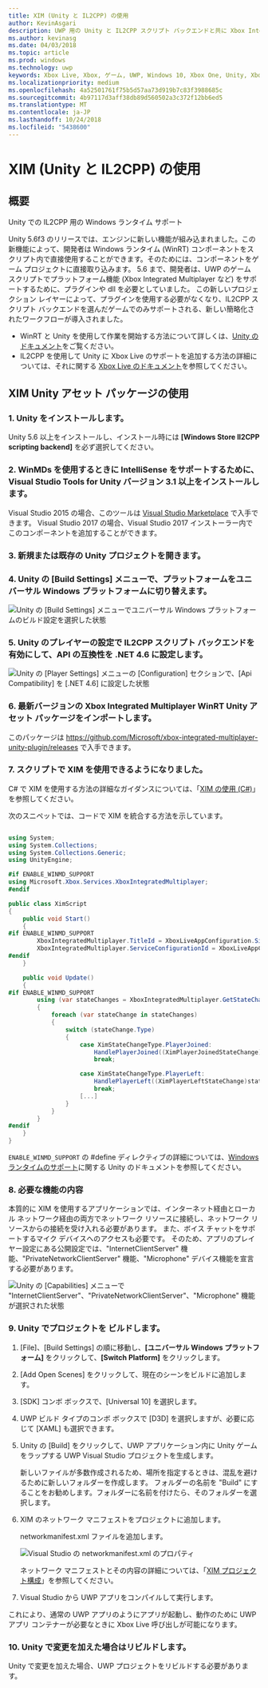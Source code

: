 ```yaml
---
title: XIM (Unity と IL2CPP) の使用
author: KevinAsgari
description: UWP 用の Unity と IL2CPP スクリプト バックエンドと共に Xbox Integrated Multiplayer を使用する
ms.author: kevinasg
ms.date: 04/03/2018
ms.topic: article
ms.prod: windows
ms.technology: uwp
keywords: Xbox Live, Xbox, ゲーム, UWP, Windows 10, Xbox One, Unity, Xbox Integrated Multiplayer
ms.localizationpriority: medium
ms.openlocfilehash: 4a52501761f75b5d57aa73d919b7c83f3988685c
ms.sourcegitcommit: 4b97117d3aff38db89d560502a3c372f12bb6ed5
ms.translationtype: MT
ms.contentlocale: ja-JP
ms.lasthandoff: 10/24/2018
ms.locfileid: "5438600"
---
```

# <a name="use-xim-unity-with-il2cpp"></a>XIM (Unity と IL2CPP) の使用

## <a name="overview"></a>概要

Unity での IL2CPP 用の Windows ランタイム サポート

Unity 5.6f3 のリリースでは、エンジンに新しい機能が組み込まれました。この新機能によって、開発者は Windows ランタイム (WinRT) コンポーネントをスクリプト内で直接使用することができます。そのためには、コンポーネントをゲーム プロジェクトに直接取り込みます。 5.6 まで、開発者は、UWP のゲーム スクリプトでプラットフォーム機能 (Xbox Integrated Multiplayer など) をサポートするために、プラグインや dll を必要としていました。 この新しいプロジェクション レイヤーによって、プラグインを使用する必要がなくなり、IL2CPP スクリプト バックエンドを選んだゲームでのみサポートされる、新しい簡略化されたワークフローが導入されました。

- WinRT と Unity を使用して作業を開始する方法について詳しくは、[Unity のドキュメント](https://docs.unity3d.com/Manual/IL2CPP-WindowsRuntimeSupport.html)をご覧ください。
- IL2CPP を使用して Unity に Xbox Live のサポートを追加する方法の詳細については、それに関する [Xbox Live のドキュメント](https://docs.microsoft.com/windows/uwp/xbox-live/get-started-with-partner/partner-add-xbox-live-to-unity-uwp)を参照してください。

## <a name="using-the-xim-unity-asset-package"></a>XIM Unity アセット パッケージの使用

### <a name="1-install-unity"></a>1. Unity をインストールします。

Unity 5.6 以上をインストールし、インストール時には **[Windows Store Il2CPP scripting backend]** を必ず選択してください。

### <a name="2-install-visual-studio-tools-for-unity-version-31-and-above-for-intellisense-support-when-using-winmds"></a>2. WinMDs を使用するときに IntelliSense をサポートするために、Visual Studio Tools for Unity バージョン 3.1 以上をインストールします。

Visual Studio 2015 の場合、このツールは [Visual Studio Marketplace](https://marketplace.visualstudio.com/items?itemName=SebastienLebreton.VisualStudio2015ToolsforUnity) で入手できます。 Visual Studio 2017 の場合、Visual Studio 2017 インストーラー内でこのコンポーネントを追加することができます。

### <a name="3-open-a-new-or-existing-unity-project"></a>3. 新規または既存の Unity プロジェクトを開きます。

### <a name="4-switch-the-platform-to-universal-windows-platform-in-the-unity-build-settings-menu"></a>4. Unity の [Build Settings] メニューで、プラットフォームをユニバーサル Windows プラットフォームに切り替えます。

![Unity の [Build Settings] メニューでユニバーサル Windows プラットフォームのビルド設定を選択した状態](../../images/xboxintegratedmultiplayer/xim-unity-build.png)

### <a name="5-enable-il2cpp-scripting-backend-in-the-unity-player-settings-and-set-api-compatibility-to-net-46"></a>5. Unity のプレイヤーの設定で IL2CPP スクリプト バックエンドを有効にして、API の互換性を .NET 4.6 に設定します。

![Unity の [Player Settings] メニューの [Configuration] セクションで、[Api Compatibility] を [.NET 4.6] に設定した状態](../../images/unity/unity-il2cpp-1.png)

### <a name="6-import-the-latest-version-of-the-xbox-integrated-multiplayer-winrt-unity-asset-package"></a>6. 最新バージョンの Xbox Integrated Multiplayer WinRT Unity アセット パッケージをインポートします。

このパッケージは https://github.com/Microsoft/xbox-integrated-multiplayer-unity-plugin/releases で入手できます。

### <a name="7-you-can-now-use-xim-in-your-scripts"></a>7. スクリプトで XIM を使用できるようになりました。

C# で XIM を使用する方法の詳細なガイダンスについては、「[XIM の使用 (C#)](using-xim-cs.md)」を参照してください。

次のスニペットでは、コードで XIM を統合する方法を示しています。

```cs

using System;
using System.Collections;
using System.Collections.Generic;
using UnityEngine;

#if ENABLE_WINMD_SUPPORT
using Microsoft.Xbox.Services.XboxIntegratedMultiplayer;
#endif

public class XimScript
{
    public void Start()
    {
#if ENABLE_WINMD_SUPPORT
        XboxIntegratedMultiplayer.TitleId = XboxLiveAppConfiguration.SingletonInstance.TitleId;
        XboxIntegratedMultiplayer.ServiceConfigurationId = XboxLiveAppConfiguration.SingletonInstance.ServiceConfigurationId;
#endif
    }

    public void Update()
    {
#if ENABLE_WINMD_SUPPORT
        using (var stateChanges = XboxIntegratedMultiplayer.GetStateChanges())
        {
            foreach (var stateChange in stateChanges)
            {
                switch (stateChange.Type)
                {
                    case XimStateChangeType.PlayerJoined:
                        HandlePlayerJoined((XimPlayerJoinedStateChange)stateChange);
                        break;

                    case XimStateChangeType.PlayerLeft:
                        HandlePlayerLeft((XimPlayerLeftStateChange)stateChange);
                        break;
                    [...]
                }
            }
        }
#endif
    }
}
```

`ENABLE_WINMD_SUPPORT` の #define ディレクティブの詳細については、[Windows ランタイムのサポート](https://docs.unity3d.com/Manual/IL2CPP-WindowsRuntimeSupport.html)に関する Unity のドキュメントを参照してください。

### <a name="8-required-capability-content"></a>8. 必要な機能の内容

本質的に XIM を使用するアプリケーションでは、インターネット経由とローカル ネットワーク経由の両方でネットワーク リソースに接続し、ネットワーク リソースからの接続を受け入れる必要があります。 また、ボイス チャットをサポートするマイク デバイスへのアクセスも必要です。 そのため、アプリのプレイヤー設定にある公開設定では、"InternetClientServer" 機能、"PrivateNetworkClientServer" 機能、"Microphone" デバイス機能を宣言する必要があります。

![Unity の [Capabilities] メニューで "InternetClientServer"、"PrivateNetworkClientServer"、"Microphone" 機能が選択された状態](../../images/xboxintegratedmultiplayer/xim-unity-capability.png)

### <a name="9-build-the-project-in-unity"></a>9. Unity でプロジェクトを ビルドします。

1. [File]、[Build Settings] の順に移動し、**[ユニバーサル Windows プラットフォーム]** をクリックして、**[Switch Platform]** をクリックします。

2. [Add Open Scenes] をクリックして、現在のシーンをビルドに追加します。

3. [SDK] コンボ ボックスで、[Universal 10] を選択します。

4. UWP ビルド タイプのコンボ ボックスで [D3D] を選択しますが、必要に応じて [XAML] も選択できます。

5. Unity の [Build] をクリックして、UWP アプリケーション内に Unity ゲームをラップする UWP Visual Studio プロジェクトを生成します。

    新しいファイルが多数作成されるため、場所を指定するときは、混乱を避けるために新しいフォルダーを作成します。 フォルダーの名前を "Build" にすることをお勧めします。フォルダーに名前を付けたら、そのフォルダーを選択します。

6. XIM のネットワーク マニフェストをプロジェクトに追加します。

    networkmanifest.xml ファイルを追加します。

    ![Visual Studio の networkmanifest.xml のプロパティ](../../images/xboxintegratedmultiplayer/xim-unity-networkmanifest.png)

    ネットワーク マニフェストとその内容の詳細については、「[XIM プロジェクト構成](xim-manifest.md)」を参照してください。

7. Visual Studio から UWP アプリをコンパイルして実行します。

これにより、通常の UWP アプリのようにアプリが起動し、動作のために UWP アプリ コンテナーが必要なときに Xbox Live 呼び出しが可能になります。

### <a name="10-rebuild-if-you-make-changes-to-anything-in-unity"></a>10. Unity で変更を加えた場合はリビルドします。

Unity で変更を加えた場合、UWP プロジェクトをリビルドする必要があります。
